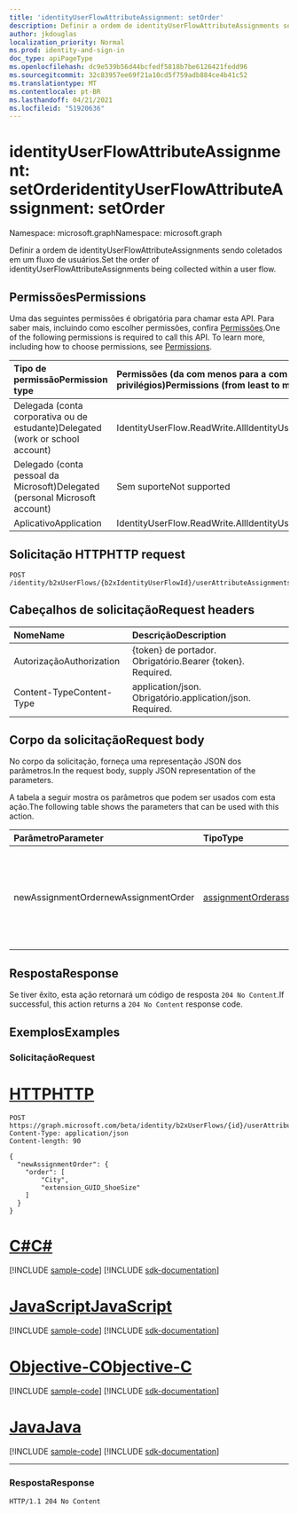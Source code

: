 ```yaml
---
title: 'identityUserFlowAttributeAssignment: setOrder'
description: Definir a ordem de identityUserFlowAttributeAssignments sendo coletados em um fluxo de usuários.
author: jkdouglas
localization_priority: Normal
ms.prod: identity-and-sign-in
doc_type: apiPageType
ms.openlocfilehash: dc9e539b56d44bcfedf5818b7be6126421fedd96
ms.sourcegitcommit: 32c83957ee69f21a10cd5f759adb884ce4b41c52
ms.translationtype: MT
ms.contentlocale: pt-BR
ms.lasthandoff: 04/21/2021
ms.locfileid: "51920636"
---
```

# <a name="identityuserflowattributeassignment-setorder"></a><span data-ttu-id="aacca-103">identityUserFlowAttributeAssignment: setOrder</span><span class="sxs-lookup"><span data-stu-id="aacca-103">identityUserFlowAttributeAssignment: setOrder</span></span>

<span data-ttu-id="aacca-104">Namespace: microsoft.graph</span><span class="sxs-lookup"><span data-stu-id="aacca-104">Namespace: microsoft.graph</span></span>

<span data-ttu-id="aacca-105">Definir a ordem de identityUserFlowAttributeAssignments sendo coletados em um fluxo de usuários.</span><span class="sxs-lookup"><span data-stu-id="aacca-105">Set the order of identityUserFlowAttributeAssignments being collected within a user flow.</span></span>

## <a name="permissions"></a><span data-ttu-id="aacca-106">Permissões</span><span class="sxs-lookup"><span data-stu-id="aacca-106">Permissions</span></span>

<span data-ttu-id="aacca-p101">Uma das seguintes permissões é obrigatória para chamar esta API. Para saber mais, incluindo como escolher permissões, confira [Permissões](/graph/permissions-reference).</span><span class="sxs-lookup"><span data-stu-id="aacca-p101">One of the following permissions is required to call this API. To learn more, including how to choose permissions, see [Permissions](/graph/permissions-reference).</span></span>

|<span data-ttu-id="aacca-109">Tipo de permissão</span><span class="sxs-lookup"><span data-stu-id="aacca-109">Permission type</span></span>|<span data-ttu-id="aacca-110">Permissões (da com menos para a com mais privilégios)</span><span class="sxs-lookup"><span data-stu-id="aacca-110">Permissions (from least to most privileged)</span></span>|
|:---|:---|
|<span data-ttu-id="aacca-111">Delegada (conta corporativa ou de estudante)</span><span class="sxs-lookup"><span data-stu-id="aacca-111">Delegated (work or school account)</span></span>|<span data-ttu-id="aacca-112">IdentityUserFlow.ReadWrite.All</span><span class="sxs-lookup"><span data-stu-id="aacca-112">IdentityUserFlow.ReadWrite.All</span></span>|
|<span data-ttu-id="aacca-113">Delegado (conta pessoal da Microsoft)</span><span class="sxs-lookup"><span data-stu-id="aacca-113">Delegated (personal Microsoft account)</span></span>|<span data-ttu-id="aacca-114">Sem suporte</span><span class="sxs-lookup"><span data-stu-id="aacca-114">Not supported</span></span>|
|<span data-ttu-id="aacca-115">Aplicativo</span><span class="sxs-lookup"><span data-stu-id="aacca-115">Application</span></span>|<span data-ttu-id="aacca-116">IdentityUserFlow.ReadWrite.All</span><span class="sxs-lookup"><span data-stu-id="aacca-116">IdentityUserFlow.ReadWrite.All</span></span>|

## <a name="http-request"></a><span data-ttu-id="aacca-117">Solicitação HTTP</span><span class="sxs-lookup"><span data-stu-id="aacca-117">HTTP request</span></span>

<!-- {
  "blockType": "ignored"
}
-->

``` http
POST /identity/b2xUserFlows/{b2xIdentityUserFlowId}/userAttributeAssignments/setOrder
```

## <a name="request-headers"></a><span data-ttu-id="aacca-118">Cabeçalhos de solicitação</span><span class="sxs-lookup"><span data-stu-id="aacca-118">Request headers</span></span>

|<span data-ttu-id="aacca-119">Nome</span><span class="sxs-lookup"><span data-stu-id="aacca-119">Name</span></span>|<span data-ttu-id="aacca-120">Descrição</span><span class="sxs-lookup"><span data-stu-id="aacca-120">Description</span></span>|
|:---|:---|
|<span data-ttu-id="aacca-121">Autorização</span><span class="sxs-lookup"><span data-stu-id="aacca-121">Authorization</span></span>|<span data-ttu-id="aacca-p102">{token} de portador. Obrigatório.</span><span class="sxs-lookup"><span data-stu-id="aacca-p102">Bearer {token}. Required.</span></span>|
|<span data-ttu-id="aacca-124">Content-Type</span><span class="sxs-lookup"><span data-stu-id="aacca-124">Content-Type</span></span>|<span data-ttu-id="aacca-p103">application/json. Obrigatório.</span><span class="sxs-lookup"><span data-stu-id="aacca-p103">application/json. Required.</span></span>|

## <a name="request-body"></a><span data-ttu-id="aacca-127">Corpo da solicitação</span><span class="sxs-lookup"><span data-stu-id="aacca-127">Request body</span></span>

<span data-ttu-id="aacca-128">No corpo da solicitação, forneça uma representação JSON dos parâmetros.</span><span class="sxs-lookup"><span data-stu-id="aacca-128">In the request body, supply JSON representation of the parameters.</span></span>

<span data-ttu-id="aacca-129">A tabela a seguir mostra os parâmetros que podem ser usados com esta ação.</span><span class="sxs-lookup"><span data-stu-id="aacca-129">The following table shows the parameters that can be used with this action.</span></span>

|<span data-ttu-id="aacca-130">Parâmetro</span><span class="sxs-lookup"><span data-stu-id="aacca-130">Parameter</span></span>|<span data-ttu-id="aacca-131">Tipo</span><span class="sxs-lookup"><span data-stu-id="aacca-131">Type</span></span>|<span data-ttu-id="aacca-132">Descrição</span><span class="sxs-lookup"><span data-stu-id="aacca-132">Description</span></span>|
|:---|:---|:---|
|<span data-ttu-id="aacca-133">newAssignmentOrder</span><span class="sxs-lookup"><span data-stu-id="aacca-133">newAssignmentOrder</span></span>|[<span data-ttu-id="aacca-134">assignmentOrder</span><span class="sxs-lookup"><span data-stu-id="aacca-134">assignmentOrder</span></span>](../resources/assignmentorder.md)|<span data-ttu-id="aacca-135">Usado para definir a ordem dos atributos que estão sendo coletados em um fluxo de usuário.</span><span class="sxs-lookup"><span data-stu-id="aacca-135">Used to define the order of the attributes being collected within a user flow.</span></span>|

## <a name="response"></a><span data-ttu-id="aacca-136">Resposta</span><span class="sxs-lookup"><span data-stu-id="aacca-136">Response</span></span>

<span data-ttu-id="aacca-137">Se tiver êxito, esta ação retornará um código de resposta `204 No Content`.</span><span class="sxs-lookup"><span data-stu-id="aacca-137">If successful, this action returns a `204 No Content` response code.</span></span>

## <a name="examples"></a><span data-ttu-id="aacca-138">Exemplos</span><span class="sxs-lookup"><span data-stu-id="aacca-138">Examples</span></span>

### <a name="request"></a><span data-ttu-id="aacca-139">Solicitação</span><span class="sxs-lookup"><span data-stu-id="aacca-139">Request</span></span>


# <a name="http"></a>[<span data-ttu-id="aacca-140">HTTP</span><span class="sxs-lookup"><span data-stu-id="aacca-140">HTTP</span></span>](#tab/http)
<!-- {
  "blockType": "request",
  "name": "identityuserflowattributeassignment_setorder"
}
-->

``` http
POST https://graph.microsoft.com/beta/identity/b2xUserFlows/{id}/userAttributeAssignments/setOrder
Content-Type: application/json
Content-length: 90

{
  "newAssignmentOrder": {
    "order": [
        "City",
        "extension_GUID_ShoeSize"
    ]
  }
}
```
# <a name="c"></a>[<span data-ttu-id="aacca-141">C#</span><span class="sxs-lookup"><span data-stu-id="aacca-141">C#</span></span>](#tab/csharp)
[!INCLUDE [sample-code](../includes/snippets/csharp/identityuserflowattributeassignment-setorder-csharp-snippets.md)]
[!INCLUDE [sdk-documentation](../includes/snippets/snippets-sdk-documentation-link.md)]

# <a name="javascript"></a>[<span data-ttu-id="aacca-142">JavaScript</span><span class="sxs-lookup"><span data-stu-id="aacca-142">JavaScript</span></span>](#tab/javascript)
[!INCLUDE [sample-code](../includes/snippets/javascript/identityuserflowattributeassignment-setorder-javascript-snippets.md)]
[!INCLUDE [sdk-documentation](../includes/snippets/snippets-sdk-documentation-link.md)]

# <a name="objective-c"></a>[<span data-ttu-id="aacca-143">Objective-C</span><span class="sxs-lookup"><span data-stu-id="aacca-143">Objective-C</span></span>](#tab/objc)
[!INCLUDE [sample-code](../includes/snippets/objc/identityuserflowattributeassignment-setorder-objc-snippets.md)]
[!INCLUDE [sdk-documentation](../includes/snippets/snippets-sdk-documentation-link.md)]

# <a name="java"></a>[<span data-ttu-id="aacca-144">Java</span><span class="sxs-lookup"><span data-stu-id="aacca-144">Java</span></span>](#tab/java)
[!INCLUDE [sample-code](../includes/snippets/java/identityuserflowattributeassignment-setorder-java-snippets.md)]
[!INCLUDE [sdk-documentation](../includes/snippets/snippets-sdk-documentation-link.md)]

---


### <a name="response"></a><span data-ttu-id="aacca-145">Resposta</span><span class="sxs-lookup"><span data-stu-id="aacca-145">Response</span></span>

<!-- {
  "blockType": "response",
  "truncated": true
}
-->

``` http
HTTP/1.1 204 No Content
```
